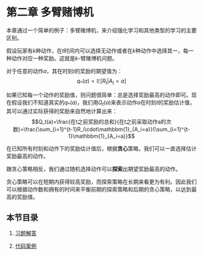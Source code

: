 # 第二章 多臂赌博机

本章通过一个简单的例子：多臂赌博机，来介绍强化学习和其他类型的学习的主要区别。

假设玩家有$k$种动作，在$t$时间内可以选择无动作或者在$k$种动作中选择其一，每一种动作对应一种奖励。这就是$k$-臂赌博机问题。

对于任意的动作$a$，其在时刻$t$的奖励的期望值为：
$$q_*(a)=\mathbb{E}[R_t|A_t=a]$$

如果已知每一个动作的奖励值，则问题很简单：总是选择奖励最高的动作即可。现在假设我们不知道真实的$q_*(a)$，我们用$Q_t(a)$来表示动作$a$在时刻$t$的奖励估计值，其可以通过实际获得的奖励来自然地计算出来：
$$Q_t(a)=\frac{在t之前奖励的总和}{在t之前采取动作a的次数}=\frac{\sum_{i=1}^{t-1}R_i\cdot\mathbbm{1}_{A_i=a}}{\sum_{i=1}^{t-1}\mathbbm{1}_{A_i=a}}$$

在已知所有时刻和动作下的奖励估计值后，根据**贪心**策略，我们可以一直选择估计奖励最高的动作。

跟贪心策略相反，我们通过随机选择动作可以**探索**出期望奖励最高的动作。

贪心策略可以在短期内获得较高奖励，而探索策略在长期来看更为有利。因此我们可以根据动作数和拥有的时间来平衡前期的探索策略和后期的贪心策略，以达到最高的奖励值。


## 本节目录

1. [习题解答](习题解答.md)

2. [代码案例](代码案例.md)
